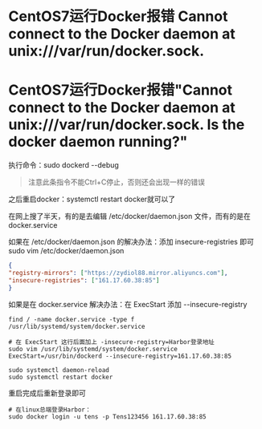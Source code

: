 # CentOS7运行Docker报错 Cannot connect to the Docker daemon at unix:///var/run/docker.sock. 


# CentOS7运行Docker报错"Cannot connect to the Docker daemon at unix:///var/run/docker.sock. Is the docker daemon running?"

执行命令：sudo dockerd --debug

> 注意此条指令不能Ctrl+C停止，否则还会出现一样的错误

之后重启docker：systemctl restart docker就可以了



在网上搜了半天，有的是去编辑 /etc/docker/daemon.json 文件，而有的是在 docker.service

如果在 /etc/docker/daemon.json 的解决办法：添加 insecure-registries 即可
sudo vim /etc/docker/daemon.json

```json
{
"registry-mirrors": ["https://zydiol88.mirror.aliyuncs.com"],
"insecure-registries": ["161.17.60.38:85"]
}
```

如果是在 docker.service 解决办法：在 ExecStart 添加 --insecure-registry

```shell
find / -name docker.service -type f
/usr/lib/systemd/system/docker.service

# 在 ExecStart 这行后面加上 -insecure-registry=Harbor登录地址
sudo vim /usr/lib/systemd/system/docker.service
ExecStart=/usr/bin/dockerd --insecure-registry=161.17.60.38:85

sudo systemctl daemon-reload
sudo systemctl restart docker
```

重启完成后重新登录即可

```shell
# 在linux总端登录Harbor：
sudo docker login -u tens -p Tens123456 161.17.60.38:85
```


